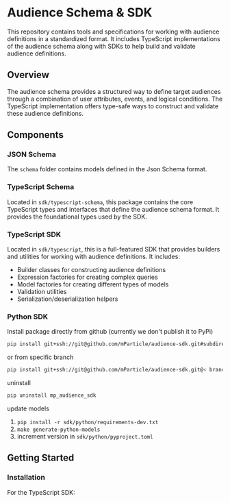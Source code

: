 # Audience Schema & SDK

This repository contains tools and specifications for working with audience definitions in a standardized format. It includes TypeScript implementations of the audience schema along with SDKs to help build and validate audience definitions.

## Overview

The audience schema provides a structured way to define target audiences through a combination of user attributes, events, and logical conditions. The TypeScript implementation offers type-safe ways to construct and validate these audience definitions.

## Components

### JSON Schema

The `schema` folder contains models defined in the Json Schema format.

### TypeScript Schema
Located in `sdk/typescript-schema`, this package contains the core TypeScript types and interfaces that define the audience schema format. It provides the foundational types used by the SDK.

### TypeScript SDK
Located in `sdk/typescript`, this is a full-featured SDK that provides builders and utilities for working with audience definitions. It includes:

- Builder classes for constructing audience definitions
- Expression factories for creating complex queries
- Model factories for creating different types of models
- Validation utilities
- Serialization/deserialization helpers

### Python SDK

Install package directly from github (currently we don't publish it to PyPi)

```sh
pip install git+ssh://git@github.com/mParticle/audience-sdk.git#subdirectory=sdk/python
```

or from specific branch

```sh
pip install git+ssh://git@github.com/mParticle/audience-sdk.git@< branch name >#subdirectory=sdk/python
```

uninstall

```sh
pip uninstall mp_audience_sdk
```

update models

1. `pip install -r sdk/python/requirements-dev.txt`
2. `make generate-python-models`
3. increment version in `sdk/python/pyproject.toml`


## Getting Started

### Installation

For the TypeScript SDK:
